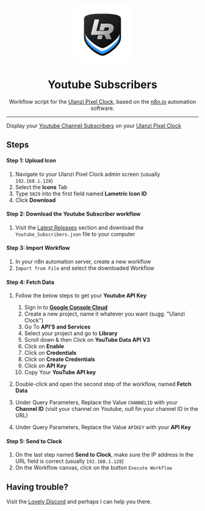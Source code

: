 <p align="center">
<img width="150" height="150" alt="Lovely Sim Racing" src="images/lr-logo-small.png">
</p>

<h1 align="center">Youtube Subscribers</h1>

<p align="center">
Workflow script for the <a href="https://j76.me/PixelClock">Ulanzi Pixel Clock</a>, based on the <a href="https://n8n.io">n8n.io</a> automation software.
</p>
 
---

Display your [Youtube Channel Subscribers](https://youtube.com) on your [Ulanzi Pixel Clock](https://j76.me/PixelClock)

## Steps

#### Step 1: Upload Icon
1. Navigate to your Ulanzi Pixel Clock admin screen (usually `192.168.1.128`)
2. Select the **Icons** Tab
3. Type `5029` into the first field named **Lametric Icon ID**
4. Click **Download**

#### Step 2: Download the Youtube Subscriber workflow
1. Visit the [Latest Releases](https://github.com/cdemetriadis/lovely-pixelclock-n8n/releases) section and download the `Youtube_Subscribers.json` file to your computer

#### Step 3: Import Workflow
1. In your n8n automation server, create a new workflow
2. `Import from File` and select the downloaded Workflow

#### Step 4: Fetch Data
1. Follow the below steps to get your **Youtube API Key**

	1. Sign in to [**Google Console Cloud**](https://console.cloud.google.com) 
	2. Create a new project, name it whatever you want (sugg. "Ulanzi Clock")
	4. Go To **API'S and Services**
	5. Select your project and go to **Library**
	6. Scroll down & then Click on **YouTube Data API V3**
	7. Click on **Enable**
	9. Click on **Credentials**
	10. Click on **Create Credentials**
	11. Click on **API Key**
	12. Copy Your **YouTube API key**

2. Double-click and open the second step of the workflow, named **Fetch Data**
3. Under Query Parameters, Replace the Value `CHANNELID` with your **Channel ID** (visit your channel on Youtube, oull fin your channel ID in the URL)
4. Under Query Parameters, Replace the Value `APIKEY` with your **API Key**

#### Step 5: Send to Clock
1. On the last step named **Send to Clock**, make sure the IP address in the URL field is correct (usually `192.168.1.128`)
2. On the Workflow canvas, click on the button `Execute Workflow`


## Having trouble?
Visit the [Lovely Discord](https://j76.me/LSRDiscord) and perhaps I can help you there.